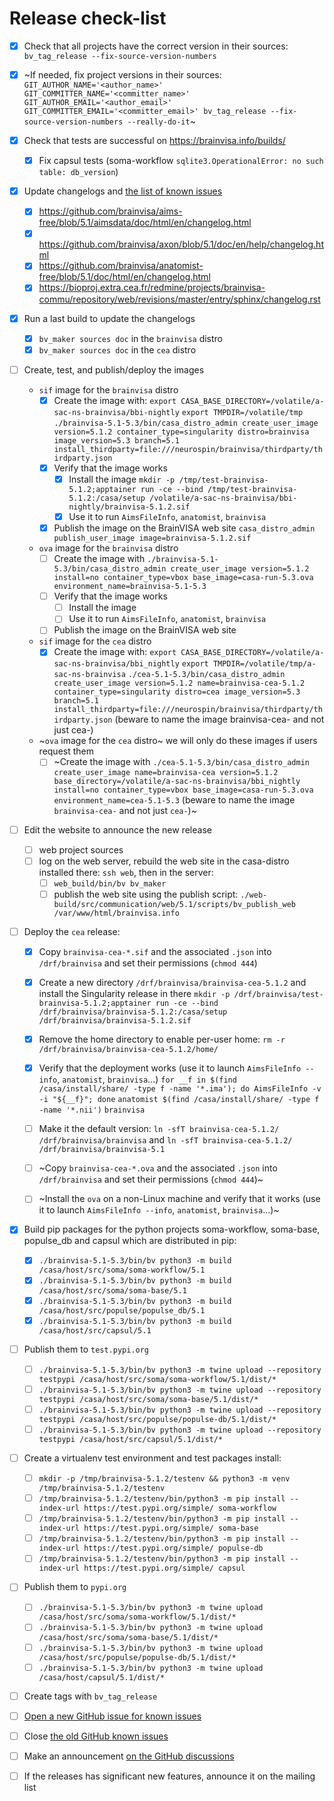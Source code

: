 # Release check-list

- [x] Check that all projects have the correct version in their sources: `bv_tag_release --fix-source-version-numbers`
- [x] ~If needed, fix project versions in their sources: `GIT_AUTHOR_NAME='<author_name>' GIT_COMMITTER_NAME='<committer_name>' GIT_AUTHOR_EMAIL='<author_email>' GIT_COMMITTER_EMAIL='<committer_email>' bv_tag_release --fix-source-version-numbers --really-do-it`~

- [x] Check that tests are successful on https://brainvisa.info/builds/
  - [x] Fix capsul tests (soma-workflow `sqlite3.OperationalError: no such table: db_version`)

- [x] Update changelogs and [the list of known issues](https://github.com/brainvisa/brainvisa.github.io/issues?q=%22Known+issues+of+BrainVISA%22+is%3Aissue+is%3Aopen)
  - [x] https://github.com/brainvisa/aims-free/blob/5.1/aimsdata/doc/html/en/changelog.html
  - [x] https://github.com/brainvisa/axon/blob/5.1/doc/en/help/changelog.html
  - [x] https://github.com/brainvisa/anatomist-free/blob/5.1/doc/html/en/changelog.html
  - [x] https://bioproj.extra.cea.fr/redmine/projects/brainvisa-commu/repository/web/revisions/master/entry/sphinx/changelog.rst

- [x] Run a last build to update the changelogs 
  - [x] `bv_maker sources doc` in the `brainvisa` distro
  - [x] `bv_maker sources doc` in the `cea` distro

- [ ] Create, test, and publish/deploy the images
  - `sif` image for the `brainvisa` distro
    - [x] Create the image with:
           `export CASA_BASE_DIRECTORY=/volatile/a-sac-ns-brainvisa/bbi-nightly`
           `export TMPDIR=/volatile/tmp`
           `./brainvisa-5.1-5.3/bin/casa_distro_admin create_user_image version=5.1.2 container_type=singularity distro=brainvisa image_version=5.3 branch=5.1 install_thirdparty=file:///neurospin/brainvisa/thirdparty/thirdparty.json`
    - [x] Verify that the image works
      - [x] Install the image
	        `mkdir -p /tmp/test-brainvisa-5.1.2;apptainer run -ce --bind /tmp/test-brainvisa-5.1.2:/casa/setup /volatile/a-sac-ns-brainvisa/bbi-nightly/brainvisa-5.1.2.sif`
      - [x] Use it to run `AimsFileInfo`, `anatomist`, `brainvisa`
    - [x] Publish the image on the BrainVISA web site
	      `casa_distro_admin publish_user_image image=brainvisa-5.1.2.sif`

  - `ova` image for the `brainvisa` distro
    - [ ] Create the image with `./brainvisa-5.1-5.3/bin/casa_distro_admin create_user_image version=5.1.2 install=no container_type=vbox base_image=casa-run-5.3.ova environment_name=brainvisa-5.1-5.3`
    - [ ] Verify that the image works
      - [ ] Install the image
      - [ ] Use it to run `AimsFileInfo`, `anatomist`, `brainvisa`
    - [ ] Publish the image on the BrainVISA web site

  - `sif` image for the `cea` distro
    - [x] Create the image with:
           `export CASA_BASE_DIRECTORY=/volatile/a-sac-ns-brainvisa/bbi_nightly`
           `export TMPDIR=/volatile/tmp/a-sac-ns-brainvisa`
           `./cea-5.1-5.3/bin/casa_distro_admin create_user_image version=5.1.2 name=brainvisa-cea-5.1.2 container_type=singularity distro=cea image_version=5.3 branch=5.1 install_thirdparty=file:///neurospin/brainvisa/thirdparty/thirdparty.json` (beware to name the image brainvisa-cea- and not just cea-)

  - ~`ova` image for the `cea` distro~ we will only do these images if users request them
    - [ ] ~Create the image with `./cea-5.1-5.3/bin/casa_distro_admin create_user_image name=brainvisa-cea version=5.1.2 base_directory=/volatile/a-sac-ns-brainvisa/bbi_nightly install=no container_type=vbox base_image=casa-run-5.3.ova environment_name=cea-5.1-5.3` (beware to name the image `brainvisa-cea-` and not just `cea-`)~

- [ ] Edit the website to announce the new release
  - [ ] web project sources
  - [ ] log on the web server, rebuild the web site in the casa-distro installed there: `ssh web`, then in the server:
    - [ ] `web_build/bin/bv bv_maker`
    - [ ] publish the web site using the publish script: `./web-build/src/communication/web/5.1/scripts/bv_publish_web /var/www/html/brainvisa.info`

- [ ] Deploy the `cea` release:
  - [x] Copy `brainvisa-cea-*.sif` and the associated `.json` into `/drf/brainvisa` and set their permissions (`chmod 444`)
  - [x] Create a new directory `/drf/brainvisa/brainvisa-cea-5.1.2` and install the Singularity release in there 
		`mkdir -p /drf/brainvisa/test-brainvisa-5.1.2;apptainer run -ce --bind /drf/brainvisa/brainvisa-5.1.2:/casa/setup /drf/brainvisa/brainvisa-5.1.2.sif`
  - [x] Remove the home directory to enable per-user home: `rm -r /drf/brainvisa/brainvisa-cea-5.1.2/home/`
  - [x] Verify that the deployment works (use it to launch `AimsFileInfo --info`, `anatomist`, `brainvisa`...)
        `for __f in $(find /casa/install/share/ -type f -name '*.ima'); do AimsFileInfo -v -i "${__f}"; done`
        `anatomist $(find /casa/install/share/ -type f -name '*.nii')`
		`brainvisa`
  - [ ] Make it the default version: `ln -sfT brainvisa-cea-5.1.2/ /drf/brainvisa/brainvisa` and `ln -sfT brainvisa-cea-5.1.2/ /drf/brainvisa/brainvisa-5.1`
  - [ ] ~Copy `brainvisa-cea-*.ova` and the associated `.json` into `/drf/brainvisa` and set their permissions (`chmod 444`)~
  - [ ] ~Install the `ova` on a non-Linux machine and verify that it works (use it to launch `AimsFileInfo --info`, `anatomist`, `brainvisa`...)~


- [x] Build pip packages for the python projects soma-workflow, soma-base, populse_db and capsul which are distributed in pip:
  - [x] `./brainvisa-5.1-5.3/bin/bv python3 -m build /casa/host/src/soma/soma-workflow/5.1`
  - [x] `./brainvisa-5.1-5.3/bin/bv python3 -m build /casa/host/src/soma/soma-base/5.1`
  - [x] `./brainvisa-5.1-5.3/bin/bv python3 -m build /casa/host/src/populse/populse_db/5.1`
  - [x] `./brainvisa-5.1-5.3/bin/bv python3 -m build /casa/host/src/capsul/5.1`

- [ ] Publish them to `test.pypi.org`
  - [ ] `./brainvisa-5.1-5.3/bin/bv python3 -m twine upload --repository testpypi /casa/host/src/soma/soma-workflow/5.1/dist/*`
  - [ ] `./brainvisa-5.1-5.3/bin/bv python3 -m twine upload --repository testpypi /casa/host/src/soma/soma-base/5.1/dist/*`
  - [ ] `./brainvisa-5.1-5.3/bin/bv python3 -m twine upload --repository testpypi /casa/host/src/populse/populse-db/5.1/dist/*`
  - [ ] `./brainvisa-5.1-5.3/bin/bv python3 -m twine upload --repository testpypi /casa/host/src/capsul/5.1/dist/*`

- [ ] Create a virtualenv test environment and test packages install:
  - [ ] `mkdir -p /tmp/brainvisa-5.1.2/testenv && python3 -m venv /tmp/brainvisa-5.1.2/testenv`
  - [ ] `/tmp/brainvisa-5.1.2/testenv/bin/python3 -m pip install --index-url https://test.pypi.org/simple/ soma-workflow`
  - [ ] `/tmp/brainvisa-5.1.2/testenv/bin/python3 -m pip install --index-url https://test.pypi.org/simple/ soma-base`
  - [ ] `/tmp/brainvisa-5.1.2/testenv/bin/python3 -m pip install --index-url https://test.pypi.org/simple/ populse-db`
  - [ ] `/tmp/brainvisa-5.1.2/testenv/bin/python3 -m pip install --index-url https://test.pypi.org/simple/ capsul`

- [ ] Publish them to `pypi.org`
  - [ ] `./brainvisa-5.1-5.3/bin/bv python3 -m twine upload /casa/host/src/soma/soma-workflow/5.1/dist/*`
  - [ ] `./brainvisa-5.1-5.3/bin/bv python3 -m twine upload /casa/host/src/soma/soma-base/5.1/dist/*`
  - [ ] `./brainvisa-5.1-5.3/bin/bv python3 -m twine upload /casa/host/src/populse/populse-db/5.1/dist/*`
  - [ ] `./brainvisa-5.1-5.3/bin/bv python3 -m twine upload /casa/host/capsul/5.1/dist/*`
  
- [ ] Create tags with `bv_tag_release`

- [ ] [Open a new GitHub issue for known issues](https://github.com/brainvisa/brainvisa.github.io/issues/new?template=known-issues-of-a-brainvisa-release.md&title=Known+issues+for+BrainVISA+5.1.2)

- [ ] Close [the old GitHub known issues](https://github.com/brainvisa/brainvisa.github.io/issues/133)

- [ ] Make an announcement [on the GitHub discussions](https://github.com/brainvisa/brainvisa.github.io/discussions/new)

- [ ] If the releases has significant new features, announce it on the mailing list
